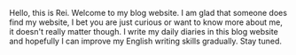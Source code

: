 Hello, this is Rei. Welcome to my blog website. I am glad that someone does find my website, I bet you are just curious or want to know more about me, it doesn't really matter though. I write my daily diaries in this blog website and hopefully I can improve my English writing skills gradually. Stay tuned.
